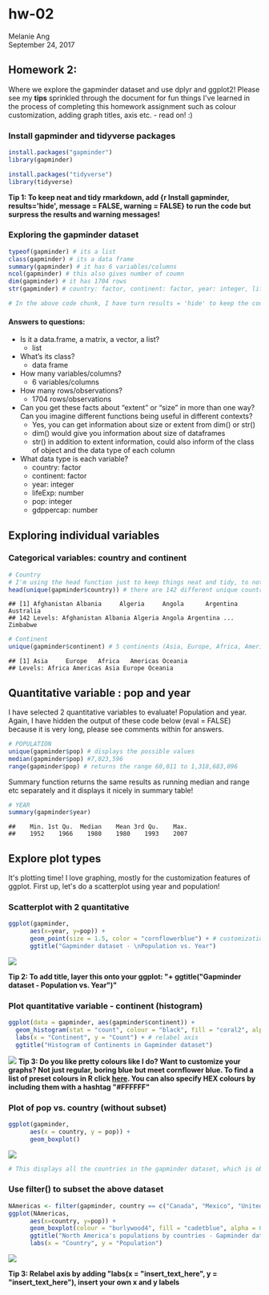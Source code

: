 # hw-02
Melanie Ang  
September 24, 2017  

## Homework 2:
Where we explore the gapminder dataset and use dplyr and ggplot2!
Please see my **tips** sprinkled through the document for fun things I've learned in the process of completing this homework assignment such as colour customization, adding graph titles, axis etc. - read on! :)

### Install gapminder and tidyverse packages

```r
install.packages("gapminder")
library(gapminder)
```


```r
install.packages("tidyverse")
library(tidyverse)
```

**Tip 1: To keep neat and tidy rmarkdown, add {r Install gapminder, results='hide', message = FALSE, warning = FALSE} to run the code but surpress the results and warning messages!**

### Exploring the gapminder dataset


```r
typeof(gapminder) # its a list
class(gapminder) # its a data frame
summary(gapminder) # it has 6 variables/columns
ncol(gapminder) # this also gives number of coumn
dim(gapminder) # it has 1704 rows
str(gapminder) # country: factor, continent: factor, year: integer, lifeExp: number, pop: integer, gdppercap: number

# In the above code chunk, I have turn results = 'hide' to keep the code neat and not display the results. See comments and below for answers.
```

#### Answers to questions:
* Is it a data.frame, a matrix, a vector, a list?
    + list
* What’s its class?
    + data frame
* How many variables/columns?
    + 6 variables/columns  
* How many rows/observations?
    + 1704 rows/observations
* Can you get these facts about “extent” or “size” in more than one way? Can you imagine different functions being useful in different contexts?
    + Yes, you can get information about size or extent from dim() or str()
    + dim() would give you information about size of dataframes
    + str() in addition to extent information, could also inform of the class of object and the data type of each column
* What data type is each variable?
    + country: factor
    + continent: factor
    + year: integer
    + lifeExp: number
    + pop: integer
    + gdppercap: number

## Exploring individual variables

### Categorical variables: country and continent

```r
# Country
# I'm using the head function just to keep things neat and tidy, to not list all 142 countries!
head(unique(gapminder$country)) # there are 142 different unique countries
```

```
## [1] Afghanistan Albania     Algeria     Angola      Argentina   Australia  
## 142 Levels: Afghanistan Albania Algeria Angola Argentina ... Zimbabwe
```

```r
# Continent
unique(gapminder$continent) # 5 continents (Asia, Europe, Africa, America, Oceania)
```

```
## [1] Asia     Europe   Africa   Americas Oceania 
## Levels: Africa Americas Asia Europe Oceania
```

## Quantitative variable : pop and year
I have selected 2 quantitative variables to evaluate! Population and year. Again, I have hidden the output of these code below (eval = FALSE) because it is very long, please see comments within for answers.


```r
# POPULATION
unique(gapminder$pop) # displays the possible values
median(gapminder$pop) #7,023,596
range(gapminder$pop) # returns the range 60,011 to 1,318,683,096
```

Summary function returns the same results as running median and range etc separately and it displays it nicely in summary table!

```r
# YEAR
summary(gapminder$year)
```

```
##    Min. 1st Qu.  Median    Mean 3rd Qu.    Max. 
##    1952    1966    1980    1980    1993    2007
```

## Explore plot types

It's plotting time! I love graphing, mostly for the customization features of ggplot. First up, let's do a scatterplot using year and population!

### Scatterplot with 2 quantitative



```r
ggplot(gapminder, 
      aes(x=year, y=pop)) +
      geom_point(size = 1.5, color = "cornflowerblue") + # customization
      ggtitle("Gapminder dataset - \nPopulation vs. Year")
```

![](homework-02_files/figure-html/unnamed-chunk-4-1.png)<!-- -->

**Tip 2: To add title, layer this onto your ggplot: "+ ggtitle("Gapminder dataset - Population vs. Year")"**

### Plot quantitative variable - continent (histogram)



```r
ggplot(data = gapminder, aes(gapminder$continent)) + 
  geom_histogram(stat = "count", colour = "black", fill = "coral2", alpha = 0.2) +
  labs(x = "Continent", y = "Count") + # relabel axis 
  ggtitle("Histogram of Continents in Gapminder dataset")
```

![](homework-02_files/figure-html/Histogram-1.png)<!-- -->
**Tip 3: Do you like pretty colours like I do? Want to customize your graphs? Not just regular, boring blue but meet cornflower blue. To find a list of preset colours in R click [here](http://www.stat.columbia.edu/~tzheng/files/Rcolor.pdf). You can also specify HEX colours by including them with a hashtag "#FFFFFF"**


### Plot of pop vs. country (without subset)

```r
ggplot(gapminder,
      aes(x = country, y = pop)) +
      geom_boxplot()
```

![](homework-02_files/figure-html/unnamed-chunk-5-1.png)<!-- -->

```r
# This displays all the countries in the gapminder dataset, which is obviously too many to effectively display in boxplots. In the following step, I use the filter function to subset the data to plot
```

### Use filter() to subset the above dataset


```r
NAmericas <- filter(gapminder, country == c("Canada", "Mexico", "United States"))
ggplot(NAmericas,
      aes(x=country, y=pop)) +
      geom_boxplot(colour = "burlywood4", fill = "cadetblue", alpha = 0.5) + #making pretty graphs via fill, line and transparency customization
      ggtitle("North America's populations by countries - Gapminder dataset") +
      labs(x = "Country", y = "Population")
```

![](homework-02_files/figure-html/unnamed-chunk-6-1.png)<!-- -->

**Tip 3: Relabel axis by adding "labs(x = "insert_text_here", y = "insert_text_here"), insert your own x and y labels**



